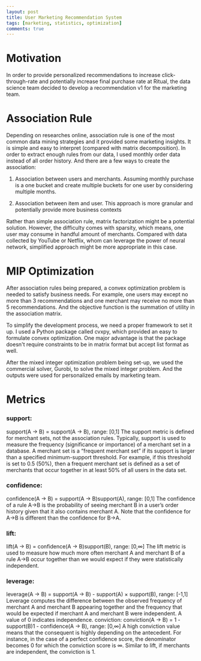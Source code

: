 ```yaml
---
layout: post
title: User Marketing Recommendation System
tags: [marketing, statistics, optimization]
comments: true
---
```


# Motivation
In order to provide personalized recommendations to increase click-through-rate and potentially increase final purchase rate at Ritual, the data science team decided to develop a recommendation v1 for the marketing team.

# Association Rule

Depending on researches online, association rule is one of the most common data mining strategies and it provided some marketing insights. It is simple and easy to interpret (compared with matrix decomposition). In order to extract enough rules from our data, I used monthly order data instead of all order history. And there are a few ways to create the association:

1. Association between users and merchants. Assuming monthly purchase is a one bucket and create multiple buckets for one user by considering multiple months.

2. Association between item and user. This approach is more granular and potentially provide more business contexts

Rather than simple association rule, matrix factorization might be a potential solution. However, the difficulty comes with sparsity, which means, one user may consume in handful amount of merchants. Compared with data collected by YouTube or Netflix, whom can leverage the power of neural network, simplified approach might be more appropriate in this case.

# MIP Optimization

After association rules being prepared, a convex optimization problem is needed to satisfy business needs. For example, one users may except no more than 3 recommendations and one merchant may receive no more than 5 recommendations. And the objective function is the summation of utility in the association matrix.

To simplify the development process, we need a proper framework to set it up. I used a Python package called cvxpy, which provided an easy to formulate convex optimization. One major advantage is that the package doesn't require constraints to be in matrix format but accept list format as well.

After the mixed integer optimization problem being set-up, we used the commercial solver, Gurobi, to solve the mixed integer problem. And the outputs were used for personalized emails by marketing team.

# Metrics
### support:
support(A → B) = support(A → B), 	range: [0,1]
The support metric is defined for merchant sets, not the association rules. Typically, support is used to measure the frequency (significance or importance) of a merchant set in a database. A merchant set is a “frequent merchant set” if its support is larger than a specified minimum-support threshold. For example, if this threshold is set to 0.5 (50%), then a frequent merchant set is defined as a set of merchants that occur together in at least 50% of all users in the data set.         
### confidence:           
confidence(A → B) = support(A → B)support(A), 	range: [0,1]
The confidence of a rule A→B is the probability of seeing merchant B in a user’s order history given that it also contains merchant A. Note that the confidence for A→B is different than the confidence for B→A.
### lift:
lift(A → B) = confidence(A → B)support(B), 	range: [0,∞]
The lift metric is used to measure how much more often merchant A and merchant B of a rule A→B occur together than we would expect if they were statistically independent.
### leverage:
leverage(A → B) = support(A → B) - support(A) $\times$ support(B), 	range: [-1,1]
Leverage computes the difference between the observed frequency of merchant A and merchant B appearing together and the frequency that would be expected if merchant  A and merchant B were independent. A value of 0 indicates independence.
conviction:
conviction(A → B) = 1 - support(B)1 - confidence(A → B), 	range: [0,∞]
A high conviction value means that the consequent is highly depending on the antecedent. For instance, in the case of a perfect confidence score, the denominator becomes 0 for which the conviction score is ∞. Similar to lift, if merchants are independent, the conviction is 1.
